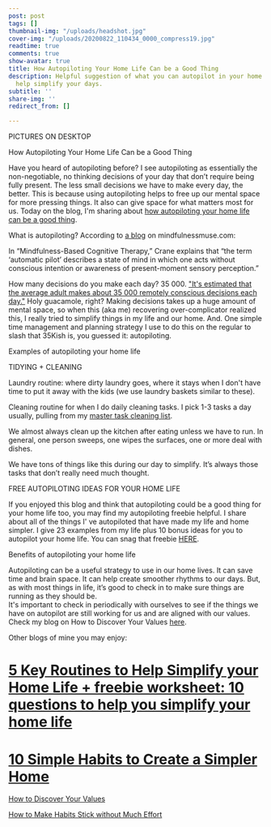 ```yaml
---
post: post
tags: []
thumbnail-img: "/uploads/headshot.jpg"
cover-img: "/uploads/20200822_110434_0000_compress19.jpg"
readtime: true
comments: true
show-avatar: true
title: How Autopiloting Your Home Life Can be a Good Thing
description: Helpful suggestion of what you can autopilot in your home life that will
  help simplify your days.
subtitle: ''
share-img: ''
redirect_from: []

---
```

PICTURES ON DESKTOP

How Autopiloting Your Home Life Can be a Good Thing

Have you heard of autopiloting before? I see autopiloting as essentially the non-negotiable, no thinking decisions of your day that don’t require being fully present. The less small decisions we have to make every day, the better. This is because using autopiloting helps to free up our mental space for more pressing things. It also can give space for what matters most for us. Today on the blog, I'm sharing about [how autopiloting your home life can be a good thing](https://an.athletenetwork.com/blog/autopilot-is-a-good-thing).

What is autopiloting? According to [a blog](https://www.mindfulnessmuse.com/mindfulness/pros-and-cons-of-being-on-automatic-pilot#:\~:text=In%20%E2%80%9CMindfulness%2DBased%20Cognitive%20Therapy,the%20present%20moment%20is%20clouded.) on mindfulnessmuse.com:

In “Mindfulness-Based Cognitive Therapy,” Crane explains that “the term ‘automatic pilot’ describes a state of mind in which one acts without conscious intention or awareness of present-moment sensory perception.”

How many decisions do you make each day? 35 000. ["It's estimated that the average adult makes about 35 000 remotely conscious decisions each day."](http://science.unctv.org/) Holy guacamole, right? Making decisions takes up a huge amount of mental space, so when this (aka me) recovering over-complicator realized this, I really tried to simplify things in my life and our home. And. One simple time management and planning strategy I use to do this on the regular to slash that 35Kish is, you guessed it: autopiloting.

Examples of autopiloting your home life

TIDYING + CLEANING

Laundry routine: where dirty laundry goes, where it stays when I don't have time to put it away with the kids (we use laundry baskets similar to these).

Cleaning routine for when I do daily cleaning tasks. I pick 1-3 tasks a day usually, pulling from my [master task cleaning list](https://www.simplehomemom.com/throw-out-the-cleaning-routine-and-try-this-instead/).

We almost always clean up the kitchen after eating unless we have to run. In general, one person sweeps, one wipes the surfaces, one or more deal with dishes.

We have tons of things like this during our day to simplify. It’s always those tasks that don’t really need much thought.

FREE AUTOPILOTING IDEAS FOR YOUR HOME LIFE

If you enjoyed this blog and think that autopiloting could be a good thing for your home life too, you may find my autopiloting freebie helpful. I share about all of the things I' ve autopiloted that have made my life and home simpler. I give 23 examples from my life plus 10 bonus ideas for you to autopilot your home life. You can snag that freebie [HERE](https://mailchi.mp/6c5f3d3e6bbd/autopiloting-examples).

Benefits of autopiloting your home life

Autopiloting can be a useful strategy to use in our home lives. It can save time and brain space. It can help create smoother rhythms to our days. But, as with most things in life, it’s good to check in to make sure things are running as they should be.  
It's important to check in periodically with ourselves to see if the things we have on autopilot are still working for us and are aligned with our values. Check my blog on How to Discover Your Values [here](https://www.simplehomemom.com/flake-it-till-you-make-it-copy/).

Other blogs of mine you may enjoy:

# [5 Key Routines to Help Simplify your Home Life + freebie worksheet: 10 questions to help you simplify your home life](https://www.simplehomemom.com/5-key-routines-to-help-simplify-your-home-life/)

# [10 Simple Habits to Create a Simpler Home](https://www.simplehomemom.com/10-simple-habits-to-create-a-simpler-home/)

[How to Discover Your Values](https://www.simplehomemom.com/flake-it-till-you-make-it-copy/)

[How to Make Habits Stick without Much Effort](https://www.simplehomemom.com/how-to-make-habits-stick-without-much-effort/)